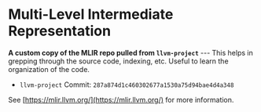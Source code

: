 # Multi-Level Intermediate Representation

__A custom copy of the MLIR repo pulled from `llvm-project`__ ---
This helps in grepping through the source code, indexing, etc. Useful to
learn the organization of the code.

- `llvm-project` Commit: `287a874d1c460302677a1530a75d94bae4d4a348`

See [https://mlir.llvm.org/](https://mlir.llvm.org/) for more information.
